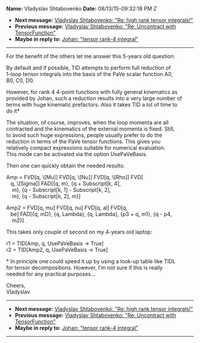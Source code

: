 **Name:** Vladyslav Shtabovenko
**Date:** 08/13/15-09:32:18 PM Z

  - **Next message:** [Vladyslav Shtabovenko: "Re: high rank tensor
    integrals\!"](0976.html)
  - **Previous message:** [Vladyslav Shtabovenko: "Re: Uncontract with
    TensorFunction"](0974.html)
  - **Maybe in reply to:** [Johan: "tensor rank-4 integral"](0620.html)

-----

For the benefit of the others let me answer this 5-years old question:  

By default and if possible, TID attempts to perform full reduction of  
1-loop tensor integrals into the basis of the PaVe scalar function A0,  
B0, C0, D0.  

However, for rank 4 4-point functions with fully general kinematics as  
provided by Johan, such a reduction results into a very large number
of  
terms with huge kinematic prefactors. Also it takes TID a lot of time
to  
do it\*  

The situation, of course, improves, when the loop momenta are all  
contracted and the kinematics of the external momenta is fixed. Still,  
to avoid such huge expressions, people usually prefer to do the  
reduction in terms of the PaVe tensor functions. This gives you  
relatively compact expressions suitable for numerical evaluation.  
This mode can be activated via the option UsePaVeBasis.  

Then one can quickly obtain the needed results:  

Amp = FVD[q, \\[Mu]] FVD[q, \\[Nu]]
FVD[q, \\[Rho]] FVD[  
   q, \\[Sigma]] FAD[{q, m}, {q + Subscript[k,
4],  
    m}, {q - Subscript[k, 1] - Subscript[k, 2],  
    m}, {q - Subscript[k, 2], m}]  

Amp2 = FVD[q, mu] FVD[q, nu] FVD[q, al]
FVD[q,  
   be] FAD[{q, mD}, {q, Lambda}, {q, Lambda}, {p3 + q, m1}, {q -
p4,  
    m2}]  

This takes only couple of second on my 4-years old laptop:  

r1 = TID[Amp, q, UsePaVeBasis -\> True]  
r2 = TID[Amp2, q, UsePaVeBasis -\> True]  

\* In principle one could speed it up by using a look-up table like
TIDL  
for tensor decompositions. However, I'm not sure if this is really  
needed for any practical purposes...  

Cheers,  
Vladyslav  

-----

  - **Next message:** [Vladyslav Shtabovenko: "Re: high rank tensor
    integrals\!"](0976.html)
  - **Previous message:** [Vladyslav Shtabovenko: "Re: Uncontract with
    TensorFunction"](0974.html)
  - **Maybe in reply to:** [Johan: "tensor rank-4 integral"](0620.html)

-----

